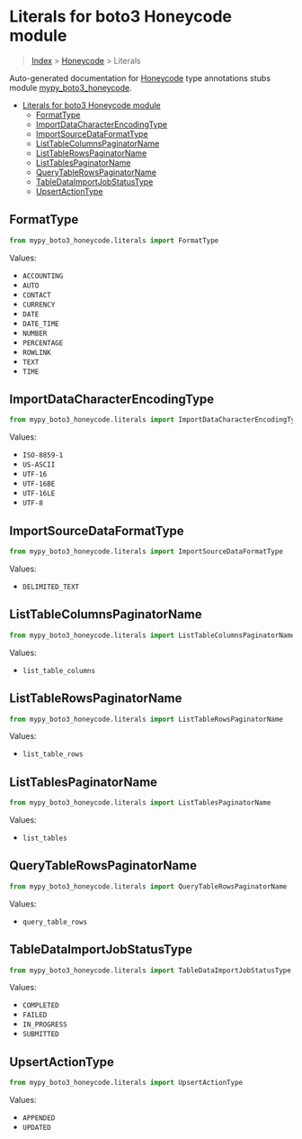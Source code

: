 # Literals for boto3 Honeycode module

> [Index](..) > [Honeycode](.) > Literals

Auto-generated documentation for
[Honeycode](https://boto3.amazonaws.com/v1/documentation/api/1.17.76/reference/services/honeycode.html#Honeycode)
type annotations stubs module
[mypy_boto3_honeycode](https://pypi.org/project/mypy-boto3-honeycode/).

- [Literals for boto3 Honeycode module](#literals-for-boto3-honeycode-module)
  - [FormatType](#formattype)
  - [ImportDataCharacterEncodingType](#importdatacharacterencodingtype)
  - [ImportSourceDataFormatType](#importsourcedataformattype)
  - [ListTableColumnsPaginatorName](#listtablecolumnspaginatorname)
  - [ListTableRowsPaginatorName](#listtablerowspaginatorname)
  - [ListTablesPaginatorName](#listtablespaginatorname)
  - [QueryTableRowsPaginatorName](#querytablerowspaginatorname)
  - [TableDataImportJobStatusType](#tabledataimportjobstatustype)
  - [UpsertActionType](#upsertactiontype)

## FormatType

```python
from mypy_boto3_honeycode.literals import FormatType
```

Values:

- `ACCOUNTING`
- `AUTO`
- `CONTACT`
- `CURRENCY`
- `DATE`
- `DATE_TIME`
- `NUMBER`
- `PERCENTAGE`
- `ROWLINK`
- `TEXT`
- `TIME`

## ImportDataCharacterEncodingType

```python
from mypy_boto3_honeycode.literals import ImportDataCharacterEncodingType
```

Values:

- `ISO-8859-1`
- `US-ASCII`
- `UTF-16`
- `UTF-16BE`
- `UTF-16LE`
- `UTF-8`

## ImportSourceDataFormatType

```python
from mypy_boto3_honeycode.literals import ImportSourceDataFormatType
```

Values:

- `DELIMITED_TEXT`

## ListTableColumnsPaginatorName

```python
from mypy_boto3_honeycode.literals import ListTableColumnsPaginatorName
```

Values:

- `list_table_columns`

## ListTableRowsPaginatorName

```python
from mypy_boto3_honeycode.literals import ListTableRowsPaginatorName
```

Values:

- `list_table_rows`

## ListTablesPaginatorName

```python
from mypy_boto3_honeycode.literals import ListTablesPaginatorName
```

Values:

- `list_tables`

## QueryTableRowsPaginatorName

```python
from mypy_boto3_honeycode.literals import QueryTableRowsPaginatorName
```

Values:

- `query_table_rows`

## TableDataImportJobStatusType

```python
from mypy_boto3_honeycode.literals import TableDataImportJobStatusType
```

Values:

- `COMPLETED`
- `FAILED`
- `IN_PROGRESS`
- `SUBMITTED`

## UpsertActionType

```python
from mypy_boto3_honeycode.literals import UpsertActionType
```

Values:

- `APPENDED`
- `UPDATED`
